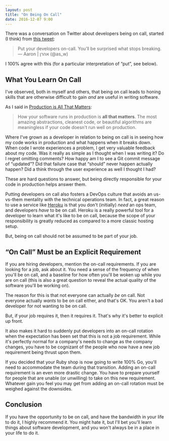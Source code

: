 ```yaml
---
layout: post
title: "On Being On Call"
date: 2016-12-07 9:00
---
```


There was a conversation on Twitter about developers being on call, started (I think) from [this tweet][tweet]:

[tweet]: https://twitter.com/as_w/status/806169588161544192

> Put your developers on-call. You’ll be surprised what stops breaking.&mdash; Aaron | אהרן (@as_w)

I 100% agree with this (for a particular interpretation of “put”, see below).

<!-- more -->

## What You Learn On Call

I've observed, both in myself and others, that being on call leads to honing skills that are otherwise difficult to gain *and* are useful in writing software.

As I said in [Production is All That Matters](http://naildrivin5.com/blog/2013/06/16/production-is-all-that-matters.html):

> How your software runs in production is **all that matters**. The most amazing abstractions, cleanest code, or beautiful algorithms are meaningless if your code doesn't run well on production.

Where I've grown as a developer in relation to being on call is in seeing how my code works in production and what happens when it breaks down.  When code I
wrote experiences a problem, I get very valuable feedback about my code.  Was it really as simple as I thought when I was writing it?  Do I regret omitting
comments?  How happy am I to see a Git commit message of “updated”?  Did that failure case that “should” never happen actually happen?  Did a think through the user experience as well I thought I had?

These are hard questions to answer, but being directly responsible for your code in production helps answer them.

Putting developers on call also fosters a DevOps culture that avoids an us-vs-them mentality with the technical operations team.  In fact, a great reason to use a service like [Heroku](https://heroku.com) is that you don't (initially) *need* an ops team, and developers *have* to be on call. Heroku is a really powerful tool for a developer to learn what it's like to be on call, because the scope of your responsibility is greatly reduced as compared to a more classic hosting setup.

But, being on call should not be assumed to be part of your job.

## “On Call” Must be an Explicit Requirement

If you are hiring developers, mention the on-call requirements.  If you are looking for a job, ask about it.  You need a sense of the frequency of when you'll
be on call, and a baseline for how often you'll be woken up while you are on call (this is also a great question to reveal the actual quality of the software
you'll be working on).

The reason for this is that not everyone can actually *be* on call.  Not everyone actually *wants* to be on call either, and that's OK.  You aren't a bad
developer for not wanting to be on call.

But, if your job requires it, then it requires it.  That's why it's better to explicit up front.

It also makes it hard to suddenly put developers into an on-call rotation when the expectation has been set that this is not a job requirement.  While it's
perfectly normal for a company's needs to change as the company changes, you have to be cognizant of the people who now have a new job requirement being
thrust upon them.

If you decided that your Ruby shop is now going to write 100% Go, you'll need to accommodate the team during that transition.  Adding an on-call requirement is an even more drastic change.  You have to prepare yourself for people that are unable (or unwilling) to take on this new requirement.  Whatever gain you feel you may get from adding an on-call rotation must be weighed against the downsides.

## Conclusion

If you have the opportunity to be on call, and have the bandwidth in your life to do it, I highly recommend it.  You might hate it, but I'll bet you'll learn
things about software development, and you won't always be in a place in your life to do it.

